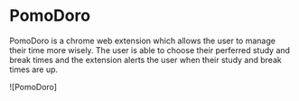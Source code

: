 # PomoDoro

PomoDoro is a chrome web extension which allows the user to manage their time more wisely. The user is able to choose their perferred study and break times and the extension alerts the user when their study and break times are up.

![PomoDoro]

